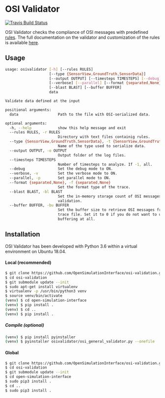 # OSI Validator
[![Travis Build Status](https://travis-ci.com/OpenSimulationInterface/osi-validation.svg?branch=master)](https://travis-ci.com/OpenSimulationInterface/osi-validation)

OSI Validator checks the compliance of OSI messages with predefined [rules](https://opensimulationinterface.github.io/osi-documentation/osi-validation/doc/osivalidator.html#module-osivalidator.osi_rules_implementations). The full documentation on the validator and customization of the rules is available [here](https://opensimulationinterface.github.io/osi-documentation/osi-validation/README.html).

## Usage

```bash
usage: osivalidator [-h] [--rules RULES]
                    [--type {SensorView,GroundTruth,SensorData}]
                    [--output OUTPUT] [--timesteps TIMESTEPS] [--debug]
                    [--verbose] [--parallel] [--format {separated,None}]
                    [--blast BLAST] [--buffer BUFFER]
                    data

Validate data defined at the input

positional arguments:
  data                  Path to the file with OSI-serialized data.

optional arguments:
  -h, --help            show this help message and exit
  --rules RULES, -r RULES
                        Directory with text files containig rules.
  --type {SensorView,GroundTruth,SensorData}, -t {SensorView,GroundTruth,SensorData}
                        Name of the type used to serialize data.
  --output OUTPUT, -o OUTPUT
                        Output folder of the log files.
  --timesteps TIMESTEPS
                        Number of timesteps to analyze. If -1, all.
  --debug               Set the debug mode to ON.
  --verbose, -v         Set the verbose mode to ON.
  --parallel, -p        Set parallel mode to ON.
  --format {separated,None}, -f {separated,None}
                        Set the format type of the trace.
  --blast BLAST, -bl BLAST
                        Set the in-memory storage count of OSI messages during
                        validation.
  --buffer BUFFER, -bu BUFFER
                        Set the buffer size to retrieve OSI messages from
                        trace file. Set it to 0 if you do not want to use
                        buffering at all.
```

## Installation

OSI Validator has been developed with Python 3.6 within a virtual environment on Ubuntu 18.04.

#### Local (recommended)

```bash
$ git clone https://github.com/OpenSimulationInterface/osi-validation.git
$ cd osi-validation
$ git submodule update --init
$ sudo apt-get install virtualenv
$ virtualenv -p /usr/bin/python3 venv
$ source venv/bin/activate
(venv) $ cd open-simulation-interface
(venv) $ pip install .
(venv) $ cd ..
(venv) $ pip install .
```

##### Compile (optional)

```bash
(venv) $ pip install pyinstaller
(venv) $ pyinstaller osivalidator/osi_general_validator.py --onefile
```

#### Global

```bash
$ git clone https://github.com/OpenSimulationInterface/osi-validation.git
$ cd osi-validation
$ git submodule update --init
$ cd open-simulation-interface
$ sudo pip3 install .
$ cd ..
$ sudo pip3 install .
```
